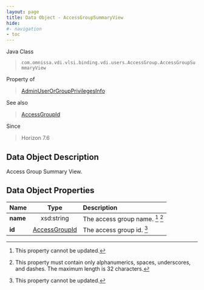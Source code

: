 ```yaml
---
layout: page
title: Data Object - AccessGroupSummaryView
hide:
#- navigation
- toc
---
```






Java Class
> `com.omnissa.vdi.vlsi.binding.vdi.users.AccessGroup.AccessGroupSummaryView`

Property of
> [AdminUserOrGroupPrivilegesInfo](vdi.users.AdminUserOrGroup.AdminUserOrGroupPrivilegesInfo.md#field_detail)

See also
> [AccessGroupId](vdi.entity.AccessGroupId.md)

Since
> Horizon 7.6


## Data Object Description

Access Group Summary View.

## Data Object Properties

 Name | Type | Description
:---|:---:|:---
**name**|  xsd:string|  The access group name. [^2] [^3]
**id**| [AccessGroupId](vdi.entity.AccessGroupId.md)|  The access group id. [^2]
 


 


[^2]: This property cannot be updated.
[^3]: This property must contain only alphanumerics, spaces, underscores, and dashes. The maximum length is 32 characters.